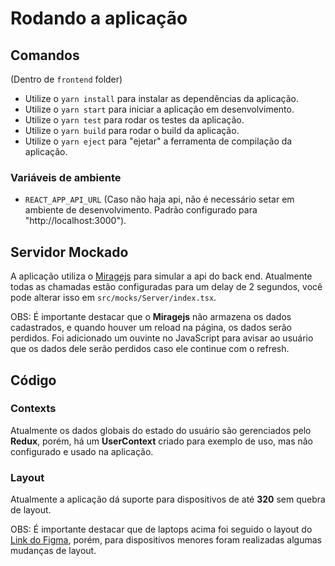 # Rodando a aplicação

## Comandos

(Dentro de `frontend` folder)

- Utilize o `yarn install` para instalar as dependências da aplicação.
- Utilize o `yarn start` para iniciar a aplicação em desenvolvimento.
- Utilize o `yarn test` para rodar os testes da aplicação.
- Utilize o `yarn build` para rodar o build da aplicação.
- Utilize o `yarn eject` para "ejetar" a ferramenta de compilação da aplicação.

### Variáveis de ambiente
- `REACT_APP_API_URL` (Caso não haja api, não é necessário setar em ambiente de desenvolvimento. Padrão configurado para "http://localhost:3000").

## Servidor Mockado

A aplicação utiliza o [Miragejs](https://miragejs.com/) para simular a api do back end. Atualmente todas as chamadas estão configuradas para um delay de 2 segundos, você pode alterar isso em `src/mocks/Server/index.tsx`.

OBS: É importante destacar que o **Miragejs** não armazena os dados cadastrados, e quando houver um reload na página, os dados serão perdidos. Foi adicionado um ouvinte no JavaScript para avisar ao usuário que os dados dele serão perdidos caso ele continue com o refresh.

## Código

### Contexts
Atualmente os dados globais do estado do usuário são gerenciados pelo **Redux**, porém, há um **UserContext** criado para exemplo de uso, mas não configurado e usado na aplicação.

### Layout
Atualmente a aplicação dá suporte para dispositivos de até **320** sem quebra de layout.

OBS: É importante destacar que de laptops acima foi seguido o layout do [Link do Figma](https://www.figma.com/file/kJIvTRUJtKin3PFthaGXnj/Desafio-Full-Stack-Intmed-%E2%80%A2-2020?node-id=0%3A1), porém, para dispositivos menores foram realizadas algumas mudanças de layout.
